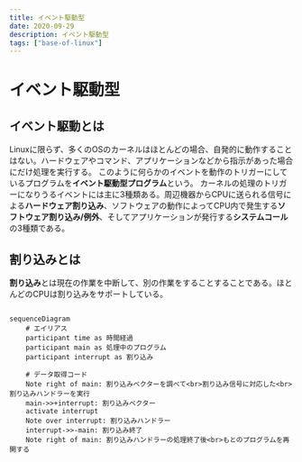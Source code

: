 ```yaml
---
title: イベント駆動型
date: 2020-09-29
description: イベント駆動型
tags: ["base-of-linux"]
---
```


# イベント駆動型
## イベント駆動とは
Linuxに限らず、多くのOSのカーネルはほとんどの場合、自発的に動作することはない。ハードウェアやコマンド、アプリケーションなどから指示があった場合にだけ処理を実行する。
このように何らかのイベントを動作のトリガーにしているプログラムを**イベント駆動型プログラム**という。
カーネルの処理のトリガーになりうるイベントには主に3種類ある。周辺機器からCPUに送られる信号による**ハードウェア割り込み**、ソフトウェアの動作によってCPU内で発生する**ソフトウェア割り込み/例外**、そしてアプリケーションが発行する**システムコール**の3種類である。


## 割り込みとは
**割り込み**とは現在の作業を中断して、別の作業をすることすることである。ほとんどのCPUは割り込みをサポートしている。

```mermaid

sequenceDiagram
    # エイリアス
    participant time as 時間経過
    participant main as 処理中のプログラム
    participant interrupt as 割り込み

    # データ取得コード
    Note right of main: 割り込みベクターを調べて<br>割り込み信号に対応した<br>割り込みハンドラーを実行
    main->>+interrupt: 割り込みベクター
    activate interrupt
    Note over interrupt: 割り込みハンドラー
    interrupt->>-main: 割り込み終了
    Note right of main: 割り込みハンドラーの処理終了後<br>もとのプログラムを再開する

```

